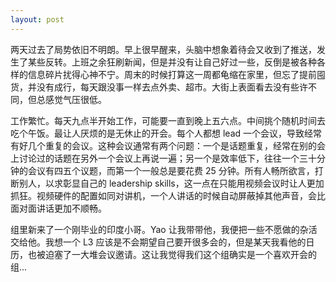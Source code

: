 ```yaml
---
layout: post
---
```


两天过去了局势依旧不明朗。早上很早醒来，头脑中想象着待会又收到了推送，发生了某些反转。上班之余狂刷新闻，但是并没有让自己好过一些，反倒是被各种各样的信息碎片扰得心神不宁。周末的时候打算这一周都龟缩在家里，但忘了提前囤货，并没有成行，每天跟没事一样去点外卖、超市。大街上表面看去没有些许不同，但总感觉气压很低。

工作繁忙。每天九点半开始工作，可能要一直到晚上五六点。中间挑个随机时间去吃个午饭。最让人厌烦的是无休止的开会。每个人都想 lead 一个会议，导致经常有好几个重复的会议。这种会议通常有两个问题：一个是话题重复，经常在别的会上讨论过的话题在另外一个会议上再说一遍；另一个是效率低下，往往一个三十分钟的会议有四五个议题，而第一个一般总是要花费 25 分钟。所有人畅所欲言，打断别人，以求彰显自己的 leadership skills，这一点在只能用视频会议时让人更加抓狂。视频硬件的配置如同对讲机，一个人讲话的时候自动屏蔽掉其他声音，会比面对面讲话更加不顺畅。

组里新来了一个刚毕业的印度小哥。Yao 让我带带他，我便把一些不愿做的杂活交给他。我想一个 L3 应该是不会期望自己要开很多会的，但是某天我看他的日历，也被迫塞了一大堆会议邀请。这让我觉得我们这个组确实是一个喜欢开会的组...
